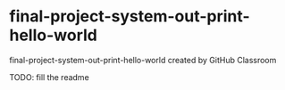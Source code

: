 # final-project-system-out-print-hello-world
final-project-system-out-print-hello-world created by GitHub Classroom


TODO: fill the readme
